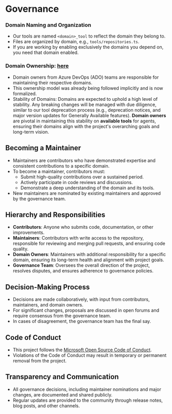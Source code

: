 # Governance

### Domain Naming and Organization
- Our tools are named `<domain>_tool` to reflect the domain they belong to.
- Files are organized by domain, e.g., `tools/repositories.ts`.
- If you are working by enabling exclusively the domains you depend on, you need that domain enabled.

### Domain Ownership: **[here](https://github.com/microsoft/azure-devops-mcp/wiki/Area-Owners)**
- Domain owners from Azure DevOps (ADO) teams are responsible for maintaining their respective domains. 
- This ownership model was already being followed implicitly and is now formalized.
- Stability of Domains: Domains are expected to uphold a high level of stability. Any breaking changes will be managed with due diligence, similar to our tool deprecation process (e.g., deprecation notices, and major version updates for Generally Available features). **Domain owners** are pivotal in maintaining this stability on **available tools** for agents, ensuring their domains align with the project's overarching goals and long-term vision.

## Becoming a Maintainer
- Maintainers are contributors who have demonstrated expertise and consistent contributions to a specific domain.
- To become a maintainer, contributors must:
  - Submit high-quality contributions over a sustained period.
  - Actively participate in code reviews and discussions.
  - Demonstrate a deep understanding of the domain and its tools.
- New maintainers are nominated by existing maintainers and approved by the governance team.

## Hierarchy and Responsibilities
- **Contributors**: Anyone who submits code, documentation, or other improvements.
- **Maintainers**: Contributors with write access to the repository, responsible for reviewing and merging pull requests, and ensuring code quality.
- **Domain Owners**: Maintainers with additional responsibility for a specific domain, ensuring its long-term health and alignment with project goals.
- **Governance Team**: Oversees the overall direction of the project, resolves disputes, and ensures adherence to governance policies.

## Decision-Making Process
- Decisions are made collaboratively, with input from contributors, maintainers, and domain owners.
- For significant changes, proposals are discussed in open forums and require consensus from the governance team.
- In cases of disagreement, the governance team has the final say.

## Code of Conduct
- This project follows the [Microsoft Open Source Code of Conduct](./CODE_OF_CONDUCT.md).
- Violations of the Code of Conduct may result in temporary or permanent removal from the project.

## Transparency and Communication
- All governance decisions, including maintainer nominations and major changes, are documented and shared publicly.
- Regular updates are provided to the community through release notes, blog posts, and other channels.
